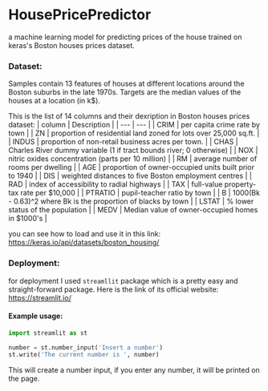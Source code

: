 # HousePricePredictor
a machine learning model for predicting prices of the house trained on keras's Boston houses prices dataset.

### Dataset:
Samples contain 13 features of houses at different locations around the Boston suburbs in the late 1970s. Targets are the median values of the houses at a location (in k$).

This is the list of 14 columns and their dexription in Boston houses prices dataset:
| column | Description |
| --- | --- |
| CRIM | per capita crime rate by town |
| ZN | proportion of residential land zoned for lots over 25,000 sq.ft. |
| INDUS | proportion of non-retail business acres per town. |
| CHAS | Charles River dummy variable (1 if tract bounds river; 0 otherwise) |
| NOX | nitric oxides concentration (parts per 10 million) |
| RM | average number of rooms per dwelling |
| AGE | proportion of owner-occupied units built prior to 1940 |
| DIS | weighted distances to five Boston employment centres |
| RAD | index of accessibility to radial highways |
| TAX | full-value property-tax rate per $10,000 |
| PTRATIO | pupil-teacher ratio by town |
| B | 1000(Bk - 0.63)^2 where Bk is the proportion of blacks by town |
| LSTAT | % lower status of the population |
| MEDV | Median value of owner-occupied homes in $1000's |

you can see how to load and use it in this link:
https://keras.io/api/datasets/boston_housing/

### Deployment:
for deployment I used `streamllit` package which is a pretty easy and straight-forward package. Here is the link of its official website:
https://streamlit.io/

#### Example usage:
```python
import streamlit as st

number = st.number_input('Insert a number')
st.write('The current number is ', number)

```
This will create a number input, if you enter any number, it will be printed on the page.
